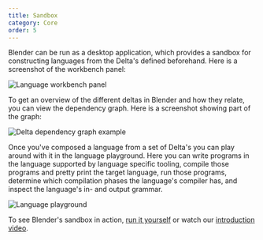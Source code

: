 ```yaml
---
title: Sandbox
category: Core
order: 5
---
```

Blender can be run as a desktop application, which provides a sandbox for constructing languages from the Delta's defined beforehand. Here is a screenshot of the workbench panel:

![Language workbench panel](http://keyboarddrummer.github.io/Blender/images/languageBuilder.png)

To get an overview of the different deltas in Blender and how they relate, you can view the dependency graph. Here is a screenshot showing part of the graph:

![Delta dependency graph example](http://keyboarddrummer.github.io/Blender/images/dependencyGraphExample.png)

Once you've composed a language from a set of Delta's you can play around with it in the language playground. Here you can write programs in the language supported by language specific tooling, compile those programs and pretty print the target language, run those programs, determine which compilation phases the language's compiler has, and inspect the language's in- and output grammar.

![Language playground](http://keyboarddrummer.github.io/Blender/images/languagePlayground.png)

To see Blender's sandbox in action, [run it yourself](http://keyboarddrummer.github.io/Blender/practical/build/) or watch our [introduction video](http://www.youtube.com/watch?feature=player_embedded&v=IHFHcf61g-k).